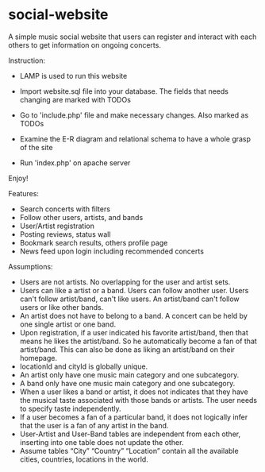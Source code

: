 # social-website
  A simple music social website that users can register and interact with each others to get information on ongoing concerts. 

Instruction:

- LAMP is used to run this website

- Import website.sql file into your database. The fields that needs changing are marked with TODOs

- Go to 'include.php' file and make necessary changes. Also marked as TODOs

- Examine the E-R diagram and relational schema to have a whole grasp of the site

- Run 'index.php' on apache server

Enjoy!



Features:

- Search concerts with filters
- Follow other users, artists, and bands
- User/Artist registration
- Posting reviews, status wall
- Bookmark search results, others profile page
- News feed upon login including recommended concerts



Assumptions:

- Users are not artists. No overlapping for the user and artist sets.
- Users can like a artist or a band. Users can follow another user. Users can't follow artist/band, can't like users. An artist/band can't follow users or like other bands.
- An artist does not have to belong to a band. A concert can be held by one single artist or one band.
- Upon registration, if a user indicated his favorite artist/band, then that means he likes the artist/band. So he automatically become a fan of that artist/band. This can also be done as liking an artist/band on their homepage.
- locationId and cityId is globally unique.
- An artist only have one music main category and one subcategory.
- A band only have one music main category and one subcategory.
- When a user likes a band or artist, it does not indicates that they have the musical taste associated with those bands or artists. The user needs to specify taste independently.
- If a user becomes a fan of a particular band, it does not logically infer that the user is a fan of any artist in the band.
- User-Artist and User-Band tables are independent from each other, inserting into one table does not update the other.
- Assume tables “City” “Country” “Location” contain all the available cities, countries, locations in the world.
